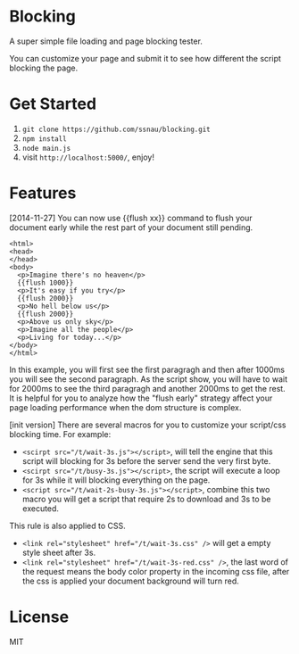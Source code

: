 Blocking
========

A super simple file loading and page blocking tester.

You can customize your page and submit it to see how different the script blocking the page.


Get Started
========

1. `git clone https://github.com/ssnau/blocking.git`
2. `npm install`
3. `node main.js`
4. visit `http://localhost:5000/`, enjoy!

Features
=======

[2014-11-27] 
You can now use {{flush xx}} command to flush your document early while the rest part of your document still pending.

```
<html>
<head>
</head>
<body>
  <p>Imagine there's no heaven</p>
  {{flush 1000}}
  <p>It's easy if you try</p>
  {{flush 2000}}
  <p>No hell below us</p>
  {{flush 2000}}
  <p>Above us only sky</p>
  <p>Imagine all the people</p>
  <p>Living for today...</p>
</body>
</html>
```

In this example, you will first see the first paragragh and then after 1000ms you will see the second paragraph.
As the script show, you will have to wait for 2000ms to see the third paragragh and another 2000ms to get the rest.
It is helpful for you to analyze how the "flush early" strategy affect your page loading performance when the dom structure is complex.

[init version] 
There are several macros for you to customize your script/css blocking time. For example:

- `<scirpt src="/t/wait-3s.js"></script>`, will tell the engine that this script will blocking for 3s before the server send the very first byte.
- `<scirpt src="/t/busy-3s.js"></script>`, the script will execute a loop for 3s while it will blocking everything on the page.
- `<script src="/t/wait-2s-busy-3s.js"></script>`, combine this two macro you will get a script that require 2s to download and 3s to be executed.

This rule is also applied to CSS.

- `<link rel="stylesheet" href="/t/wait-3s.css" />` will get a empty style sheet after 3s.
- `<link rel="stylesheet" href="/t/wait-3s-red.css" />`, the last word of the request means the body color property in the incoming css file, after the css is applied your document background will turn red.


License
=====
MIT
